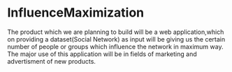 # InfluenceMaximization
The product which we are planning to build will be a web application,which on providing a dataset(Social Network) as input will be giving us the certain number of people or groups which influence the network in maximum way.
The major use of this application will be in fields of marketing and advertisment of new products.

